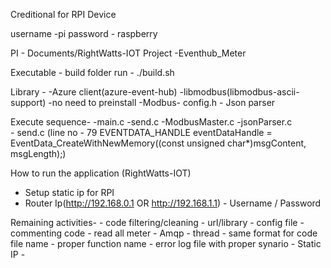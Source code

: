 Creditional for RPI Device

username -pi
password - raspberry

PI - Documents/RightWatts-IOT
Project -Eventhub_Meter

Executable - build folder
run - ./build.sh

Library -
			-Azure client(azure-event-hub)
			-libmodbus(libmodbus-ascii-support)
		 	-no need to preinstall
		  	-Modbus- config.h
		 	- Json parser
	
Execute sequence-
				   -main.c
				   	  -send.c
				       -ModbusMaster.c
				        -jsonParser.c	
				        - send.c (line no - 79 EVENTDATA_HANDLE eventDataHandle = EventData_CreateWithNewMemory((const unsigned char*)msgContent, msgLength);)
				       
How to run the application (RightWatts-IOT)
- Setup static ip for RPI
- Router Ip(http://192.168.0.1 OR http://192.168.1.1) - Username / Password
	
Remaining activities-
				- code filtering/cleaning
				- url/library
				- config file
				- commenting code
				- read all meter 
				- Amqp 
				- thread
				- same format for code file name
				- proper function name
				- error log file with proper synario
				- Static IP 
				- 
				


				
				
				

		
		
		